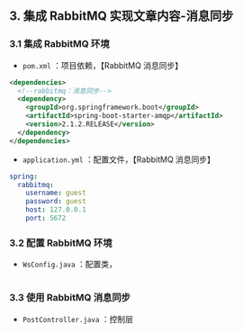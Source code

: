 ## 3. 集成 RabbitMQ 实现文章内容-消息同步
### 3.1 集成 RabbitMQ 环境
- `pom.xml` ：项目依赖，【RabbitMQ 消息同步】
```xml
<dependencies>
  <!--rabbitmq：消息同步-->
  <dependency>
    <groupId>org.springframework.boot</groupId>
    <artifactId>spring-boot-starter-amqp</artifactId>
    <version>2.1.2.RELEASE</version>
  </dependency>
</dependencies>
```
- `application.yml` ：配置文件，【RabbitMQ 消息同步】
```yaml
spring:
  rabbitmq:
    username: guest
    password: guest
    host: 127.0.0.1
    port: 5672
```

### 3.2 配置 RabbitMQ 环境
- `WsConfig.java` ：配置类，
```java

```

### 3.3 使用 RabbitMQ 消息同步
- `PostController.java` ：控制层
```java

```